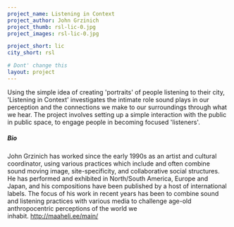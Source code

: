 ```yaml
---
project_name: Listening in Context
project_author: John Grzinich
project_thumb: rsl-lic-0.jpg
project_images: rsl-lic-0.jpg

project_short: lic
city_short: rsl

# Dont' change this
layout: project
---
```

Using the simple idea of creating \'portraits\' of people listening to their city, \'Listening in Context\' investigates the intimate role sound plays in our perception and the connections we make to our surroundings through what we hear. The project involves setting up a simple interaction with the public in public space, to engage people in becoming focused 'listeners\'.

##### Bio
John Grzinich has worked since the early 1990s as an artist and cultural coordinator, using various practices which include and often combine sound moving image, site-specificity, and collaborative social structures. He has performed and exhibited in North/South America, Europe and Japan, and his compositions have been published by a host of international labels. The focus of his work in recent years has been to combine sound and listening practices with various media to challenge age-old anthropocentric perceptions of the world we inhabit. <http://maaheli.ee/main/>
